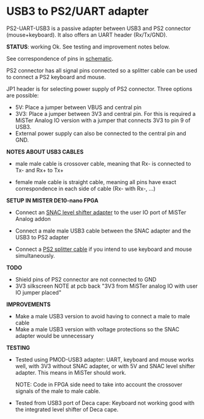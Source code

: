 # USB3 to PS2/UART adapter

PS2-UART-USB3 is a passive adapter between USB3 and PS2 connector (mouse+keyboard). It also offers an UART header (Rx/Tx/GND). 

**STATUS**: working Ok. See testing and improvement notes below.

See correspondence of pins in [schematic](pmod.pdf). 

PS2 connector has all signal pins connected so a splitter cable can be used to connect a PS2 keyboard and mouse.

JP1 header is for selecting power supply of PS2 connector. Three options are possible:

* 5V: Place a jumper between VBUS and central pin
* 3V3: Place a jumper between 3V3 and central pin. For this is required a MiSTer Analog IO version with a jumper that connects 3V3 to pin 9 of USB3.
*  External power supply can also be connected to the central pin and GND.



**NOTES ABOUT USB3 CABLES**

* male male cable is crossover cable, meaning that Rx- is connected to Tx- and Rx+ to Tx+

* female male cable is straight cable, meaning all pins have exact correspondence in each side of cable (Rx- with Rx-, ...)

  

**SETUP IN MISTER DE10-nano FPGA**

* Connect  an [SNAC level shifter adapter](https://manuferhi.com/p/snac-adapter-for-mister) to the user IO port of MiSTer Analog addon

* Connect a male male USB3 cable between the SNAC adapter and the USB3 to PS2 adapter

* Connect a [PS2 splitter cable](https://es.aliexpress.com/item/32827138560.html) if you intend to use keyboard and mouse simultaneously.

  

**TODO**

* Shield pins of PS2 connector are not connected to GND
* 3V3 silkscreen NOTE at pcb back "3V3 from MiSTer analog IO with user IO jumper placed"

**IMPROVEMENTS**

* Make a male USB3 version to avoid having to connect a male to male cable
* Make a male USB3 version with voltage protections so the SNAC adapter would be unnecessary

**TESTING**

* Tested using PMOD-USB3 adapter: UART, keyboard and mouse works well, with 3V3 without SNAC adapter, or with 5V and SNAC level shifter adapter.  This means in MiSTer should work.

  NOTE: Code in FPGA side need to take into account the crossover signals of the male to male cable.

* Tested from USB3 port of Deca cape: Keyboard not working good with the integrated level shifter of Deca cape.
